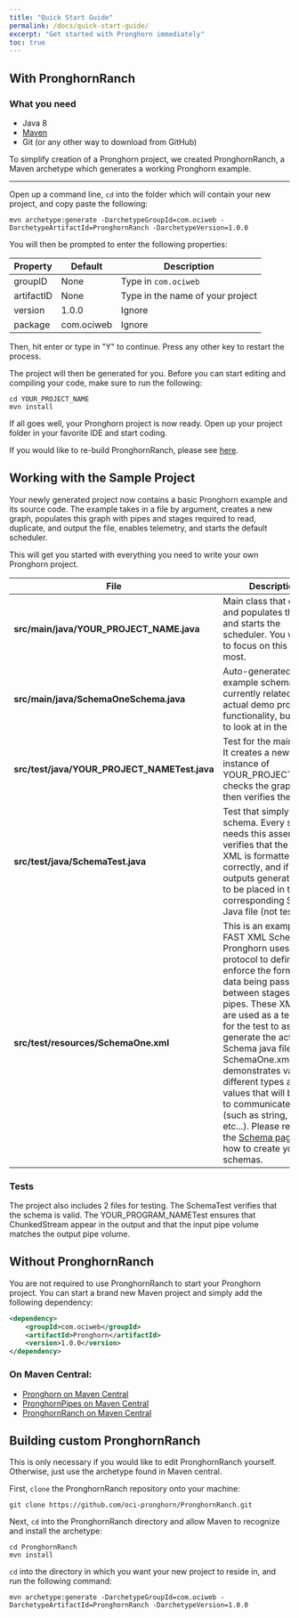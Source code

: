 ```yaml
---
title: "Quick Start Guide"
permalink: /docs/quick-start-guide/
excerpt: "Get started with Pronghorn immediately"
toc: true
---
```

## With PronghornRanch
### What you need
* Java 8
* [Maven](https://maven.apache.org/)
* Git (or any other way to download from GitHub)

To simplify creation of a Pronghorn project, we created PronghornRanch, a Maven archetype which generates a working Pronghorn example.

***

Open up a command line, `cd` into the folder which will contain your new project, and copy paste the following:
```
mvn archetype:generate -DarchetypeGroupId=com.ociweb -DarchetypeArtifactId=PronghornRanch -DarchetypeVersion=1.0.0
```

You will then be prompted to enter the following properties:

**Property**|**Default**|**Description**
-----|-----|-----
groupID|None|Type in `com.ociweb`
artifactID|None|Type in the name of your project
version|1.0.0|Ignore
package|com.ociweb|Ignore

Then, hit enter or type in "Y" to continue. Press any other key to restart the process.

The project will then be generated for you.
Before you can start editing and compiling your code, make sure to run the following:

```
cd YOUR_PROJECT_NAME
mvn install
```

If all goes well, your Pronghorn project is now ready. Open up your project folder in your favorite IDE and start coding.

If you would like to re-build PronghornRanch, please see [here](#building-custom-pronghornranch).

## Working with the Sample Project
Your newly generated project now contains a basic Pronghorn example and its source code. The example takes in a file by argument, creates a new graph, populates this graph with pipes and stages required to read, duplicate, and output the file, enables telemetry, and starts the default scheduler.

This will get you started with everything you need to write your own Pronghorn project.

| File                                       | Description                                                                                                                                                                                                                                                                                                                                                                                                                                                                                                     |
| ------------------------------------------ | --------------------------------------------------------------------------------------------------------------------------------------------------------------------------------------------------------------------------------------------------------------------------------------------------------------------------------------------------------------------------------------------------------------------------------------------------------------------------------------------------------------- |
| **src/main/java/YOUR_PROJECT_NAME.java**       | Main class that creates and populates the graph and starts the scheduler. You will want to focus on this file the most.                                                                                                                                                                                                                                                                                                                                                                                         |
| **src/main/java/SchemaOneSchema.java**         | Auto-generated example schema. Not currently related to actual demo project functionality, but useful to look at in the future.                                                                                                                                                                                                                                                                                                                                                                                 |
| **src/test/java/YOUR_PROJECT_NAMETest.java**   | Test for the main class. It creates a new instance of YOUR_PROJECT_NAME, checks the graph, and then  verifies the output.                                                                                                                                                                                                                                                                                                                                                                                       |
| **src/test/java/SchemaTest.java**              | Test that simply asserts schema. Every schema needs this assertion. It verifies that the FAST XML is formatted correctly, and if it isn't, outputs generated code to be placed in the corresponding Schema Java file (not test file).                                                                                                                                                                                                                                                                           |
| **src/test/resources/SchemaOne.xml**           | This is an example of a FAST XML Schema. Pronghorn uses this protocol to define and enforce the format of data being passed between stages and pipes. These XML files are used as a template for the test to assert and generate the actual Schema java file. The SchemaOne.xml demonstrates various different types and values that will be used to communicate data (such as string, uint, etc...). Please refer to the [Schema page](../schemas) on how to create your own schemas.     |

### Tests
The project also includes 2 files for testing. The SchemaTest verifies that the schema is valid. The YOUR_PROGRAM_NAMETest ensures that ChunkedStream appear in the output and that the input pipe volume matches the output pipe volume.

## Without PronghornRanch
You are not required to use PronghornRanch to start your Pronghorn project. You can start a brand new Maven project and simply add the following dependency:

```xml
<dependency>
	<groupId>com.ociweb</groupId>
	<artifactId>Pronghorn</artifactId>
	<version>1.0.0</version>
</dependency>
```

### On Maven Central:
* [Pronghorn on Maven Central](https://search.maven.org/#artifactdetails%7Ccom.ociweb%7CPronghorn%7C1.0.0%7Cjar)
* [PronghornPipes on Maven Central](https://search.maven.org/#artifactdetails%7Ccom.ociweb%7CPronghornPipes%7C1.0.0%7Cjar)
* [PronghornRanch on Maven Central](https://search.maven.org/#artifactdetails%7Ccom.ociweb%7CPronghornRanch%7C1.0.0%7Cmaven-archetype)

## Building custom PronghornRanch

This is only necessary if you would like to edit PronghornRanch yourself. Otherwise, just use the archetype found
in Maven central.

First, `clone` the PronghornRanch repository onto your machine:

```
git clone https://github.com/oci-pronghorn/PronghornRanch.git
```

Next, `cd` into the PronghornRanch directory and allow Maven to recognize and install the archetype:

```
cd PronghornRanch
mvn install
```

`cd` into the directory in which you want your new project to reside in, and run the following command:

```
mvn archetype:generate -DarchetypeGroupId=com.ociweb -DarchetypeArtifactId=PronghornRanch -DarchetypeVersion=1.0.0
```